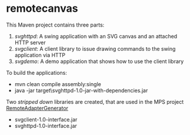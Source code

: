 # remotecanvas
This Maven project contains three parts:
1. _svghttpd_: A swing application with an SVG canvas and an attached HTTP server
2. _svgclient_: A client library to issue drawing commands to the swing application via HTTP
3. _svgdemo_: A demo application that shows how to use the client library

To build the applications:
- mvn clean compile assembly:single
- java -jar target\svghttpd-1.0-jar-with-dependencies.jar

Two _stripped down_ libraries are created, that are used in the MPS project [RemoteAdapterGenerator](https://github.com/janradeck/RemoteAdapterGenerator)
- svgclient-1.0-interface.jar
- svghttpd-1.0-interface.jar
